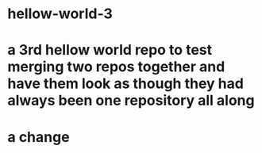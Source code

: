 # hellow-world-3
# a 3rd hellow world repo to test merging two repos together and have them look as though they had always been one repository all along
# a change
